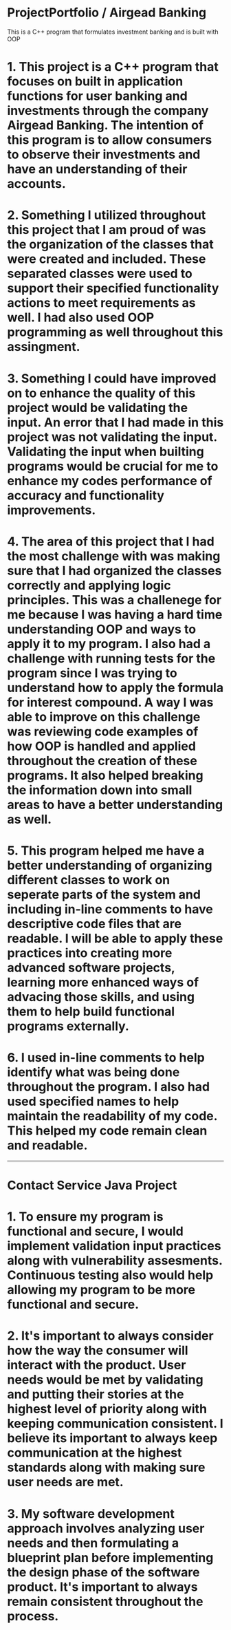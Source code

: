 # ProjectPortfolio / Airgead Banking
This is a C++ program that formulates investment banking and is built with OOP

# 1. This project is a C++ program that focuses on built in application functions for user banking and investments through the company Airgead Banking. The intention of this program is to allow consumers to observe their investments and have an understanding of their accounts. 

# 2. Something I utilized throughout this project that I am proud of was the organization of the classes that were created and included. These separated classes were used to support their specified functionality actions to meet requirements as well. I had also used OOP programming as well throughout this assingment. 

# 3. Something I could have improved on to enhance the quality of this project would be validating the input. An error that I had made in this project was not validating the input. Validating the input when builting programs would be crucial for me to enhance my codes performance of accuracy and functionality improvements. 

# 4. The area of this project that I had the most challenge with was making sure that I had organized the classes correctly and applying logic principles. This was a challenege for me because I was having a hard time understanding OOP and ways to apply it to my program. I also had a challenge with running tests for the program since I was trying to understand how to apply the formula for interest compound. A way I was able to improve on this challenge was reviewing code examples of how OOP is handled and applied throughout the creation of these programs. It also helped breaking the information down into small areas to have a better understanding as well. 

# 5. This program helped me have a better understanding of organizing different classes to work on seperate parts of the system and including in-line comments to have descriptive code files that are readable. I will be able to apply these practices into creating more advanced software projects, learning more enhanced ways of advacing those skills, and using them to help build functional programs externally. 

# 6. I used in-line comments to help identify what was being done throughout the program. I also had used specified names to help maintain the readability of my code. This helped my code remain clean and readable. 

*********************************************************************************************************************

# Contact Service Java Project 

# 1. To ensure my program is functional and secure, I would implement validation input practices along with vulnerability assesments. Continuous testing also would help allowing my program to be more functional and secure. 

# 2. It's important to always consider how the way the consumer will interact with the product. User needs would be met by validating and putting their stories at the highest level of priority along with keeping communication consistent. I believe its important to always keep communication at the highest standards along with making sure user needs are met. 

# 3. My software development approach involves analyzing user needs and then formulating a blueprint plan before implementing the design phase of the software product. It's important to always remain consistent throughout the process. 
